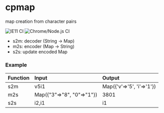# cpmap
map creation from character pairs

![IE11 CI](https://github.com/takanoriyanagitani/cpmap/workflows/IE11%20CI/badge.svg)
![Chrome/Node.js CI](https://github.com/takanoriyanagitani/cpmap/workflows/Chrome/Node.js%20CI/badge.svg)

* s2m: decoder (String -> Map)
* m2s: encoder (Map    -> String)
* s2s: update encoded Map

### Example

| Function | Input | Output |
|:---------|:------|:-------|
| s2m      | v5i1  | Map({'v'=>'5', 'i'=>'1'}) |
| m2s      | Map({"3"=>"8", "0"=>"1"}) | 3801 |
| s2s      | i2,i1 | i1 |
